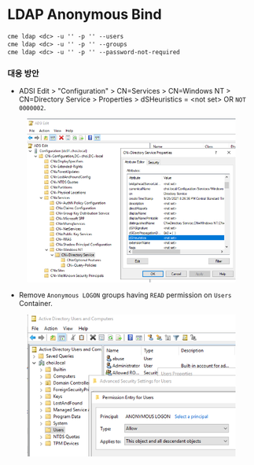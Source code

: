 # LDAP Anonymous Bind





```
cme ldap <dc> -u '' -p '' --users 
cme ldap <dc> -u '' -p '' --groups
cme ldap <dc> -u '' -p '' --password-not-required
```





### 대응 방안

* ADSI Edit > "Configuration" > CN=Services > CN=Windows NT > CN=Directory Service > Properties > dSHeuristics = \<not set> OR `NOT 0000002`.&#x20;

<figure><img src="../.gitbook/assets/image (1) (1).png" alt=""><figcaption></figcaption></figure>

* Remove `Anonymous LOGON` groups having `READ` permission on `Users` Container.&#x20;

<figure><img src="../.gitbook/assets/image (1).png" alt=""><figcaption></figcaption></figure>
